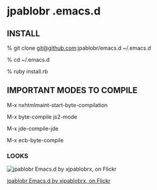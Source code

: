 # jpablobr .emacs.d #

## INSTALL

   % git clone git@github.com:jpablobr/emacs.d ~/.emacs.d

   % cd ~/.emacs.d

   % ruby install.rb

## IMPORTANT MODES TO COMPILE

   M-x nxhtmlmaint-start-byte-compilation

   M-x byte-compile js2-mode 

   M-x jde-compile-jde

   M-x ecb-byte-compile
   
### LOOKS

![jpablobr Emacs.d by xjpablobrx, on Flickr](http://farm5.static.flickr.com/4116/4788235562_b6b3e27ff5.jpg)

[jpablobr Emacs.d by xjpablobrx, on Flickr](http://www.flickr.com/photos/30142618@N02/4788235562/)
